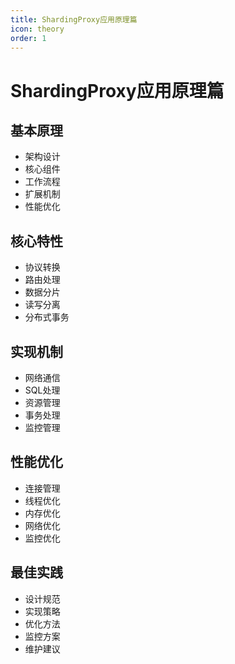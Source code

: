 ```yaml
---
title: ShardingProxy应用原理篇
icon: theory
order: 1
---
```


# ShardingProxy应用原理篇

## 基本原理
- 架构设计
- 核心组件
- 工作流程
- 扩展机制
- 性能优化

## 核心特性
- 协议转换
- 路由处理
- 数据分片
- 读写分离
- 分布式事务

## 实现机制
- 网络通信
- SQL处理
- 资源管理
- 事务处理
- 监控管理

## 性能优化
- 连接管理
- 线程优化
- 内存优化
- 网络优化
- 监控优化

## 最佳实践
- 设计规范
- 实现策略
- 优化方法
- 监控方案
- 维护建议
